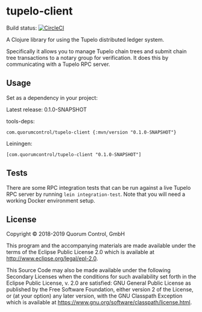 # tupelo-client

Build status: [![CircleCI](https://circleci.com/gh/quorumcontrol/tupelo.clj.svg?style=svg)](https://circleci.com/gh/quorumcontrol/tupelo.clj)

A Clojure library for using the Tupelo distributed ledger system.

Specifically it allows you to manage Tupelo chain trees and submit chain tree
transactions to a notary group for verification. It does this by communicating
with a Tupelo RPC server.

## Usage

Set as a dependency in your project:

Latest release: 0.1.0-SNAPSHOT

tools-deps:

```
com.quorumcontrol/tupelo-client {:mvn/version "0.1.0-SNAPSHOT"}
```

Leiningen:

```
[com.quorumcontrol/tupelo-client "0.1.0-SNAPSHOT"]
```

## Tests

There are some RPC integration tests that can be run against a live Tupelo RPC
server by running `lein integration-test`. Note that you will need a working
Docker environment setup.

## License

Copyright © 2018-2019 Quorum Control, GmbH

This program and the accompanying materials are made available under the
terms of the Eclipse Public License 2.0 which is available at
http://www.eclipse.org/legal/epl-2.0.

This Source Code may also be made available under the following Secondary
Licenses when the conditions for such availability set forth in the Eclipse
Public License, v. 2.0 are satisfied: GNU General Public License as published by
the Free Software Foundation, either version 2 of the License, or (at your
option) any later version, with the GNU Classpath Exception which is available
at https://www.gnu.org/software/classpath/license.html.

